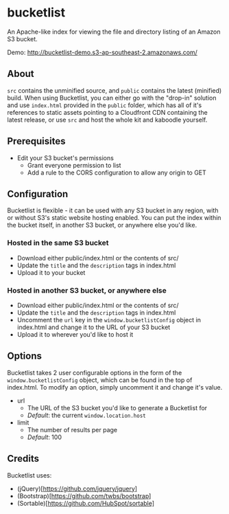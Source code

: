 bucketlist
==========

An Apache-like index for viewing the file and directory listing of an Amazon S3 bucket.

Demo: http://bucketlist-demo.s3-ap-southeast-2.amazonaws.com/

## About
``src`` contains the unminified source, and ``public`` contains the
latest (minified) build. When using Bucketlist, you can either go with
the "drop-in" solution and use ``index.html`` provided in the ``public``
folder, which has all of it's references to static assets pointing to a
Cloudfront CDN containing the latest release, or use ``src`` and host
the whole kit and kaboodle yourself.

## Prerequisites
* Edit your S3 bucket's permissions
  * Grant everyone permission to list
  * Add a rule to the CORS configuration to allow any origin to GET

## Configuration
Bucketlist is flexible - it can be used with any S3 bucket in any region,
with or without S3's static website hosting enabled. You can put the index
within the bucket itself, in another S3 bucket, or anywhere else you'd like.

### Hosted in the same S3 bucket
* Download either public/index.html or the contents of src/
* Update the ``title`` and the ``description`` tags in index.html
* Upload it to your bucket

### Hosted in another S3 bucket, or anywhere else
* Download either public/index.html or the contents of src/
* Update the ``title`` and the ``description`` tags in index.html
* Uncomment the ``url`` key in the ``window.bucketlistConfig`` object
  in index.html and change it to the URL of your S3 bucket
* Upload it to wherever you'd like to host it

## Options
Bucketlist takes 2 user configurable options in the form of the
``window.bucketlistConfig`` object, which can be found in the top of
index.html. To modify an option, simply uncomment it and change
it's value.

* url
  * The URL of the S3 bucket you'd like to generate a
    Bucketlist for
  * _Default_: the current ``window.location.host``
* limit
  * The number of results per page
  * _Default_: 100

## Credits
Bucketlist uses:
* (jQuery)[https://github.com/jquery/jquery]
* (Bootstrap)[https://github.com/twbs/bootstrap]
* (Sortable)[https://github.com/HubSpot/sortable]

